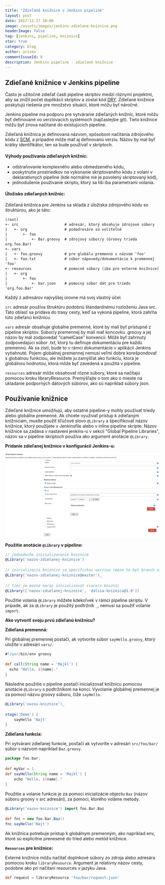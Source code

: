 ```yaml
---
title: "Zdieľané knižnice v Jenkins pipeline"
layout: post
date: 2017-11-17 10:00
image: /assets/images/jenkins-zdielane-kniznice.png
headerImage: false
tag: [jenkins, pipeline, kniznice]
star: true
category: blog
author: arzzen
commentIssueId: 8
description: Jenkins pipeline - zdieľané knižnice
---
```


## Zdieľané knižnice v Jenkins pipeline


Často je užitočné zdieľať časti pipeline skriptov medzi rôznymi 
projektmi, aby sa znížil počet duplikácií skriptov a zostal kód [DRY](https://en.wikipedia.org/wiki/Don%27t_repeat_yourself).
Zdieľané knižnice poskytujú riešenia pre množstvo situácií, ktoré môžu byť náročné.

Jenkins pipeline má podporu pre vytváranie zdieľaných knižníc, ktoré môžu byť definované 
vo verziovacích systémoch (najčastejšie git). Tieto knižnice môžu byť znova načítané do existujúcich pipeline.

Zdieľaná knižnica je definovaná názvom, spôsobom načítania zdrojového kódu z [SCM](https://en.wikipedia.org/wiki/Service_Control_Manager), 
a prípadne môže mať aj definovanú verziu. Názov by mal byť krátky identifikátor, ten sa bude používať v skriptoch.

#### Výhody používania zdieľaných knižníc:

- odstraňovanie komplexného alebo obmedzeného kódu,
- poskytnutie prostriedkov na vykonanie skriptovaného kódu z volaní v deklaratívnych pipeline (kde normálne nie je povolený skriptovaný kód),
- jednodušenie používanie skriptu, ktorý sa líši iba parametrami volania.

#### Úložisko zdieľaných knižníc:

Zdieľaná knižnica pre Jenkins sa skladá z úložiska zdrojového kódu so štruktúrou, ako je táto:

```
(root)
+- src                     # adresár, ktorý obsahuje zdrojové súbory
|   +- org                 # podadresáre sú voliteľné 
|       +- foo
|           +- Bar.groovy  # zdrojový súbor/y (Groovy trieda org.foo.Bar)
+- vars
|   +- foo.groovy          # pre globálu premennú s názvom 'foo' 
|   +- foo.txt             # súbor nápovedy/dokumentácie k premennej 'foo'
+- resources               # pomocné súbory (iba pre externé knižnice)
|   +- org
|       +- foo
|           +- bar.json    # pomocný súbor dát pre triedu 'org.foo.Bar'
```

Každý z adresárov najvyššej úrovne má svoj vlastný účel.

`src` adresár používa štruktúru podobnú štandardnému rozloženiu Java src. 
Táto oblasť sa pridáva do trasy cesty, keď sa vykoná pipeline, ktorá zahŕňa túto zdieľanú knižnicu.

`vars` adresár obsahuje globálne premenné, ktoré by mali byť prístupné z pipeline skriptov. 
Súbor/y premennej by mali mať koncovku .groovy a jej názov by mal zodpovedať "camelCase" konvencii. 
Môže byť zahrnutý zodpovedajúci súbor .txt, ktorý tu definuje dokumentáciu pre každú premennú. 
Ak sa zistí, bude to v rámci dokumentácie v aplikácii Jenkins vytiahnuté. Pojem globálnej premennej nemusí veľmi 
dobre korešpondovať s globálnou funkciou, ale môžete ju zamýšľat ako funkciu, ktorá je globálnou hodnotou, 
ktorá môže byť zavedená a použitá v pipeline.

`resources` adresár môže obsahovať rôzne súbory, ktoré sa načítajú pomocou kroku libraryResource. 
Premýšľajte o tom ako o mieste na ukladanie podporných dátových súborov, ako sú napríklad súbory json.

## Používanie knižnice

Zdieľané knižnice umožňujú, aby ostatné pipeline-y mohly používať triedy alebo globálne premenné. 
Ak chcete využívať prístup k zdieľaným knižniciam, musíte použiť kľúčové slovo `@Library` a špecifikovať názov knižnice, 
ktorý použijete v Jenkinsfile alebo v inline pipeline skripte.
Názov knižnice sa zadáva v nastavení jenkins-u v sekcii "Global Pipeline Libraries", názov sa v pipeline skriptoch používa ako argument anotácie `@Library`.

**Pridanie zdieľanej knižnice v konfigurácii Jenkins-u:**

<img src="/assets/images/jenkins_shared_configuration.png" alt="shared libraries" />

**Použitie anotácie `@Library` v pipeline:**

```groovy
// jednoduche inicializovanie kniznice
@Library('nazov-zdielanej-kniznice')

// inicializacia kniznice so specifickou verziou (moze to byt branch alebo tag)
@Library('nazov-zdielanej-kniznice@master')_

// tiez je mozne naraz inicializovat viacero kniznic
@Library(['nazov-zdielanej-kniznice', 'dalsia-kniznica@1.0'])
```

Použitie volania `@Library` môžete kdekoľvek v rámci pipeline skriptu. 
V prípade, ak za `@Library` je použitý podtržník `_`, nemusí sa použíť volanie `import`.


**Ako vytvoriť svoju prvú zdieľanú knižnicu?**

**Zdieľaná premenná:**

Pri globálnej premennej postačí, ak vytvoríte súbor `sayHello.groovy`, ktorý uložíte v adresári `vars/`.

```groovy
#!/usr/bin/env groovy

def call(String name = 'Majkl') {
  echo "Hello, ${name}."
}
```

Následne použitie v pipeline postačí inicializovať knižnicu pomocou anotácie `@Library` s podtržníkom na konci.
Vyvolanie globálnej premennej je za pomoci názvu groovy súboru, čiže `sayHello`.

```groovy
@Library('nazov-kniznice')_

stage('Demo') {
    sayHello 'Najt'
}
```

**Zdieľaná funkcia:**


Pri vytváraní zdieľanej funkcie, posťačí ak vytvoríťe v adresári `src/foo/bar/` súbor s názvom napríklad `Baz.groovy`.

```groovy
package foo.bar;

def myVar = 1
def sayHello(String name = 'Majkl') {
    echo "Hello, ${name}."
}
```

Použitie a volanie funkcie je za pomoci inicializácie objectu `Baz` (názov súboru groovy v src adresári), za pomoci, ktorého voláme metody.

```groovy
@Library('nazov-kniznice') import foo.Bar.Baz

def fnc = new foo.bar.Baz()
fnc.sayHello('Najt')
```

Ak knižnica potrebuje prístup k globálnym premenným, ako napríklad env, ktoré sú explicitne prenesené do tried alebo metód knižnice.


**`Resources` pre knižnice:**

Externé knižnice môžu načítať doplnkové súbory zo zdroja alebo adresára pomocou kroku `libraryResource`. 
Argument je relatívny názov cesty, podobne ako pri načítaní resources v jazyku Java.

```groovy
def request = libraryResource 'foo/bar/request.json'
```

